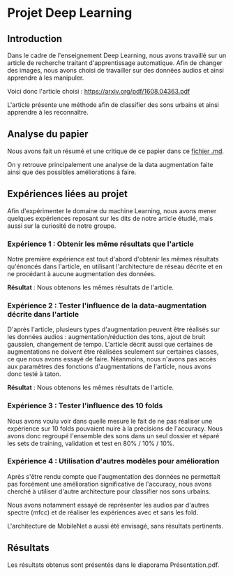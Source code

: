 # Projet Deep Learning 
## Introduction 

Dans le cadre de l'enseignement Deep Learning, nous avons travaillé sur un article de recherche traitant d'apprentissage automatique. Afin de changer des images, nous avons choisi de travailler sur des données audios et ainsi apprendre à les manipuler.

Voici donc l'article choisi : https://arxiv.org/pdf/1608.04363.pdf

L'article présente une méthode afin de classifier des sons urbains et ainsi apprendre à les reconnaître. 

## Analyse du papier

Nous avons fait un résumé et une critique de ce papier dans ce [fichier .md](https://gitlab.insa-rouen.fr/mdavid/prj_deep/-/blob/master/recherches.md).

On y retrouve principalement une analyse de la data augmentation faite ainsi que des possibles améliorations à faire.

## Expériences liées au projet
Afin d'expérimenter le domaine du machine Learning, nous avons mener quelques expériences reposant sur les dits de notre article étudié, mais aussi sur la curiosité de notre groupe. 

### Expérience 1 : Obtenir les même résultats que l'article


Notre première expérience est tout d'abord d'obtenir les mêmes résultats qu'énoncés dans l'article, en utilisant l'architecture de réseau décrite et en ne procédant à aucune augmentation des données.

**Résultat** : Nous obtenons les mêmes résultats de l'article.

### Expérience 2 : Tester l'influence de la data-augmentation décrite dans l'article

D'après l'article, plusieurs types d'augmentation peuvent être réalisés sur les données audios : augmentation/réduction des tons, ajout de bruit gaussien, changement de tempo. L'article décrit aussi que certaines de augmentations ne doivent être réalisées seulement sur certaines classes, ce que nous avons essayé de faire. Néanmoins, nous n'avons pas accès aux paramètres des fonctions d'augmentations de l'article, nous avons donc testé à taton.

**Résultat** : Nous obtenons les mêmes résultats de l'article.


### Expérience 3 : Tester l'influence des 10 folds

Nous avons voulu voir dans quelle mesure le fait de ne pas réaliser une expérience sur 10 folds pouvaient nuire à la précisions de l'accuracy. Nous avons donc regroupé l'ensemble des sons dans un seul dossier et séparé les sets de training, validation et test en 80% / 10% / 10%. 

### Expérience 4 : Utilisation d'autres modèles pour amélioration

Après s'être rendu compte que l'augmentation des données ne permettait pas forcément une amélioration significative de l'accuracy, nous avons cherché à utiliser d'autre architecture pour classifier nos sons urbains.

Nous avons notamment essayé de représenter les audios par d'autres spectre (mfcc) et de réaliser les expériences avec et sans les fold.

L'architecture de MobileNet a aussi été envisagé, sans résultats pertinents.

## Résultats

Les résultats obtenus sont présentés dans le diaporama Présentation.pdf.
